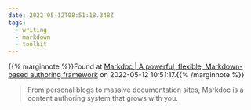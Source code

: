 ```yaml
---
date: 2022-05-12T08:51:18.348Z
tags:
  - writing
  - markdown
  - toolkit
---
```

{{% marginnote %}}Found at [Markdoc | A powerful, flexible, Markdown-based authoring framework](https://markdoc.io/) on 2022-05-12 10:51:17.{{% /marginnote %}}

> From personal blogs to massive documentation sites, Markdoc is a content authoring system that grows with you.

